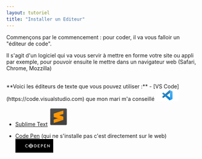 ```yaml
---
layout: tutoriel
title: "Installer un Editeur"
---
```


Commençons par le commencement : pour coder, il va vous falloir un "éditeur de code".

Il s'agit d'un logiciel qui va vous servir à mettre en forme votre site ou appli par exemple, pour pouvoir ensuite le mettre dans un navigateur web (Safari, Chrome, Mozzilla)
  
  
<br/>
**Voici les éditeurs de texte que vous pouvez utiliser :**
- [VS Code](https://code.visualstudio.com) que mon mari m'a conseillé <img src="/assets/images/vscode.jpg" width="60px">

- [Sublime Text](https://www.sublimetext.com) <img src="/assets/images/sublimetext.jpg" width="50px">

- [Code Pen](https://codepen.io/trending) (qui ne s'installe pas c'est directement sur le web) <img src="/assets/images/codepen.png" width="100px">
